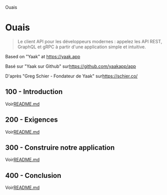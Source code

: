 Ouais

# Ouais

> Le client API pour les développeurs modernes : appelez les API REST, GraphQL et gRPC à partir d'une application simple et intuitive.

Based on "Yaak" at <https://yaak.app>

Basé sur "Yaak sur Github" sur<https://github.com/yaakapp/app>

D'après "Greg Schier - Fondateur de Yaak" sur<https://schier.co/>

## 100 - Introduction

Voir[README.md](./100/README.md)

## 200 - Exigences

Voir[README.md](./200/README.md)

## 300 - Construire notre application

Voir[README.md](./300/README.md)

## 400 - Conclusion

Voir[README.md](./400/README.md)
